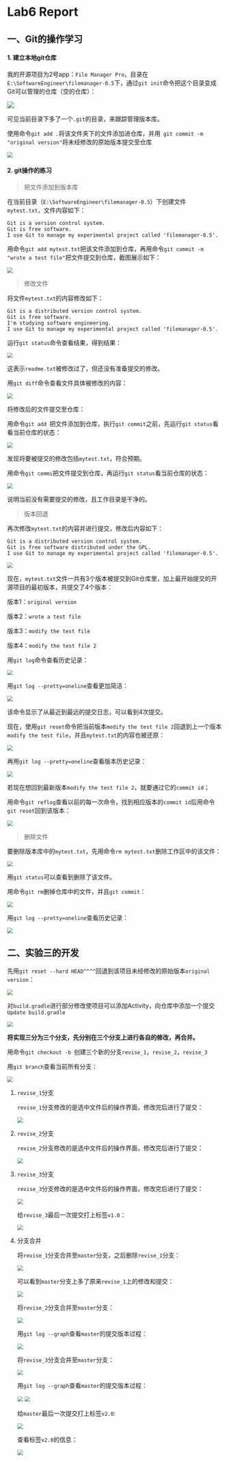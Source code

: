 # Lab6 Report

## 一、Git的操作学习

#### 1. 建立本地git仓库

我的开源项目为2号app：`File Manager Pro`，目录在`E:\SoftwareEngineer\filemanager-0.5`下，通过`git init`命令把这个目录变成Git可以管理的仓库（空的仓库）：

![](ref/0.png)

可见当前目录下多了一个`.git`的目录，来跟踪管理版本库。

使用命令`git add .`将该文件夹下的文件添加进仓库，并用` git commit -m "original version"`将未经修改的原始版本提交至仓库

<img src="ref/1.png" style="zoom:80%;" />



#### 2. git操作的练习

> 把文件添加到版本库

在当前目录（`E:\SoftwareEngineer\filemanager-0.5`）下创建文件`mytest.txt`，文件内容如下：

```
Git is a version control system.
Git is free software.
I use Git to manage my experimental project called 'filemanager-0.5'.

```

用命令`git add mytest.txt`把该文件添加到仓库，再用命令`git commit -m "wrote a test file"`把文件提交到仓库，截图展示如下：

<img src="ref/2.png" style="zoom:80%;" />



> 修改文件

将文件`mytest.txt`的内容修改如下：

```
Git is a distributed version control system.
Git is free software.
I'm studying software engineering.
I use Git to manage my experimental project called 'filemanager-0.5'.

```

运行`git status`命令查看结果，得到结果：

<img src="ref/3.png" style="zoom:80%;" />

这表示`readme.txt`被修改过了，但还没有准备提交的修改。

用`git diff`命令查看文件具体被修改的内容：

<img src="ref/4.png" style="zoom:80%;" />



将修改后的文件提交至仓库：

用命令`git add `把文件添加到仓库，执行`git commit`之前，先运行`git status`看看当前仓库的状态：

<img src="ref/5.png" style="zoom:80%;" />

发现将要被提交的修改包括`mytest.txt`，符合预期。

用命令`git commi`把文件提交到仓库，再运行`git status`看当前仓库的状态：

<img src="ref/6.png" style="zoom:80%;" />

说明当前没有需要提交的修改，且工作目录是干净的。



> 版本回退

再次修改`mytest.txt`的内容并进行提交，修改后内容如下：

```
Git is a distributed version control system.
Git is free software distributed under the GPL.
I use Git to manage my experimental project called 'filemanager-0.5'.

```

<img src="ref/7.png" style="zoom:80%;" />

现在，`mytest.txt`文件一共有3个版本被提交到Git仓库里，加上最开始提交的开源项目的最初版本，共提交了4个版本：

版本1：`original version`

版本2：`wrote a test file`

版本3：`modify the test file`

版本4：`modify the test file 2`

用`git log`命令查看历史记录：

<img src="ref/8.png" style="zoom:80%;" />

用`git log --pretty=oneline`查看更加简洁：

<img src="ref/9.png" style="zoom:80%;" />

该命令显示了从最近到最远的提交日志，可以看到4次提交。

现在，使用`git reset`命令把当前版本`modify the test file 2`回退到上一个版本`modify the test file`，并且`mytest.txt`的内容也被还原：

<img src="ref/10.png" style="zoom:80%;" />

再用`git log --pretty=oneline`查看版本历史记录：

<img src="ref/11.png" style="zoom:80%;" />

若现在想回到最新版本`modify the test file 2`，就要通过它的`commit id`；

用命令`git reflog`查看以前的每一次命令，找到相应版本的`commit id`后用命令`git reset`回到该版本：

<img src="ref/12.png" style="zoom:80%;" />



> 删除文件

要删除版本库中的`mytest.txt`，先用命令`rm mytest.txt`删除工作区中的该文件：

<img src="ref/13.png" style="zoom:80%;" />

用`git status`可以查看到删除了该文件。

用命令`git rm`删掉仓库中的文件，并且`git commit`：

<img src="ref/14.png" style="zoom:80%;" />

用`git log --pretty=oneline`查看历史记录：

<img src="ref/15.png" style="zoom:80%;" />





## 二、实验三的开发

先用`git reset --hard HEAD^^^^`回退到该项目未经修改的原始版本`original version`：

<img src="ref/16.png" style="zoom:80%;" />

对`build.gradle`进行部分修改使项目可以添加Activity，向仓库中添加一个提交`Update build.gradle`

<img src="ref/17.png" style="zoom:80%;" />

**将实现三分为三个分支，先分别在三个分支上进行各自的修改，再合并。**

用命令`git checkout -b `创建三个新的分支`revise_1`，`revise_2`，`revise_3`

用`git branch`查看当前所有分支：

<img src="ref/18.png" style="zoom:80%;" />

1. `revise_1`分支

   `revise_1`分支修改的是选中文件后的操作界面，修改完后进行了提交：

   <img src="ref/19.png" style="zoom:80%;" />

2. `revise_2`分支

   `revise_2`分支修改的是选中文件后的操作界面，修改完后进行了提交：

   <img src="ref/20.png" style="zoom:80%;" />

3. `revise_3`分支

   `revise_3`分支修改的是选中文件后的操作界面，修改完后进行了提交：

   <img src="ref/21.png" style="zoom:80%;" />

   给`revise_3`最后一次提交打上标签`v1.0`：

   <img src="ref/28.png" style="zoom:80%;" />

4. 分支合并

   将`revise_1`分支合并至`master`分支，之后删除`revise_1`分支：

   <img src="ref/22.png" style="zoom:80%;" />

   可以看到`master`分支上多了原来`revise_1`上的修改和提交：

   <img src="ref/23.png" style="zoom:80%;" />

   将`revise_2`分支合并至`master`分支：

   <img src="ref/24.png" style="zoom:80%;" />

   用`git log --graph`查看`master`的提交版本过程：

   <img src="ref/25.png" style="zoom:80%;" />

   将`revise_3`分支合并至`master`分支：

   <img src="ref/26.png" style="zoom:80%;" />

   用`git log --graph`查看`master`的提交版本过程：

   <img src="ref/25.png" style="zoom:80%;" />

   <img src="ref/27.png" style="zoom:80%;" />

   给`master`最后一次提交打上标签`v2.0`:

   <img src="ref/29.png" style="zoom:80%;" />

   查看标签`v2.0`的信息：

   <img src="ref/30.png" style="zoom:80%;" />

​    

